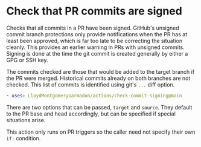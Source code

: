 # Check that PR commits are signed

Checks that all commits in a PR have been signed.
GitHub's unsigned commit branch protections only provide notifications when the PR has at least been approved, which is far too late to be correcting the situation cleanly.
This provides an earlier warning in PRs with unsigned commits.
Signing is done at the time the git commit is created generally by either a GPG or SSH key.

The commits checked are those that would be added to the target branch if the PR were merged.
Historical commits already on both branches are not checked.
This list of commits is identified using git's `...` diff option.

```yaml
- uses: LloydMontgomeryGarmadon/actions/check-commit-signing@main
```

There are two options that can be passed, `target` and `source`.
They default to the PR base and head accordingly, but can be specified if special situations arise.

This action only runs on PR triggers so the caller need not specify their own `if:` condition.
